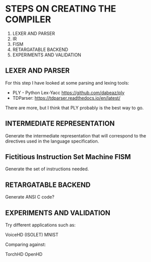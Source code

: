 # STEPS ON CREATING THE COMPILER #

1. LEXER AND PARSER
2. IR
3. FISM
4. RETARGATABLE BACKEND
5. EXPERIMENTS AND VALIDATION

## LEXER AND PARSER ##

For this step I have looked at some parsing and lexing tools:

- PLY - Python Lex-Yacc https://github.com/dabeaz/ply 
- TDParser: https://tdparser.readthedocs.io/en/latest/

There are more, but I think that PLY probably is the best way to go.

##  INTERMEDIATE REPRESENTATION ##

Generate the intermediate representation that will correspond to the directives used in the language specification.

## Fictitious Instruction Set Machine FISM ##

Generate the set of instructions needed.

## RETARGATABLE BACKEND ##
 
Generate ANSI C code?

## EXPERIMENTS AND VALIDATION ##

Try different applications such as:

VoiceHD (ISOLET)
MNIST

Comparing against:

TorchHD
OpenHD